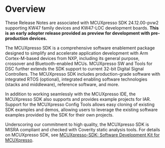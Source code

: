 # Overview

These Release Notes are associated with MCUXpresso SDK 24.12.00-pvw2 supporting KW47 family devices and KW47-LOC development boards. **This is an early adopter release provided as preview for development with pre-production devices.**

The MCUXpresso SDK is a comprehensive software enablement package designed to simplify and accelerate application development with Arm Cortex-M-based devices from NXP, including its general purpose, crossover and Bluetooth-enabled MCUs. MCUXpresso SW and Tools for DSC further extends the SDK support to current 32-bit Digital Signal Controllers. The MCUXpresso SDK includes production-grade software with integrated RTOS \(optional\), integrated enabling software technologies \(stacks and middleware\), reference software, and more.

In addition to working seamlessly with the MCUXpresso IDE, the MCUXpresso SDK also supports and provides example projects for IAR. Support for the MCUXpresso Config Tools allows easy cloning of existing SDK examples and demos, allowing users to leverage the existing software examples provided by the SDK for their own projects.

Underscoring our commitment to high quality, the MCUXpresso SDK is MISRA compliant and checked with Coverity static analysis tools. For details on MCUXpresso SDK, see [MCUXpresso-SDK: Software Development Kit for MCUXpresso](https://www.nxp.com/design/software/development-software/mcuxpresso-software-and-tools-/mcuxpresso-softw%20re-development-kit-sdk:MCUXpresso-SDK).

